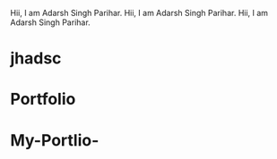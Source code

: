 Hii, I am Adarsh Singh Parihar.
Hii, I am Adarsh Singh Parihar.
Hii, I am Adarsh Singh Parihar.
# jhadsc
# Portfolio
# My-Portlio-
